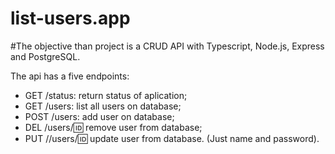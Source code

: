 # list-users.app

#The objective than project is a CRUD API with Typescript, Node.js, Express and PostgreSQL.

The api has a five endpoints:
- GET /status: return status of aplication;
- GET /users: list all users on database;
- POST /users: add user on database;
- DEL /users/:id: remove user from database;
- PUT //users/:id: update user from database. (Just name and password).